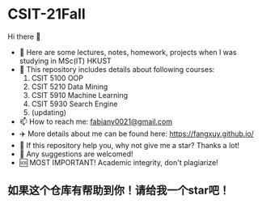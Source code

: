 # CSIT-21Fall
Hi there 👋


- 🔭 Here are some lectures, notes, homework, projects when I was studying in MSc(IT) HKUST
- 📝 This repository includes details about following courses:
  1. CSIT 5100 OOP
  2. CSIT 5210 Data Mining
  3. CSIT 5910 Machine Learning
  4. CSIT 5930 Search Engine
  5. (updating)
- 📫 How to reach me: fabiany0021@gmail.com
- ✈️ More details about me can be found here: https://fangxuy.github.io/
- 🤙 If this repository help you, why not give me a star? Thanks a lot!
- 🚡 Any suggestions are welcomed!
- 🆘 MOST IMPORTANT! Academic integrity, don't plagiarize!

## 如果这个仓库有帮助到你！请给我一个star吧！


